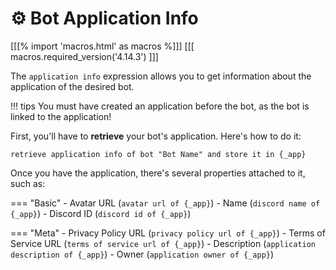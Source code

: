 # ⚙️ Bot Application Info

[[[% import 'macros.html' as macros %]]]
[[[ macros.required_version('4.14.3') ]]]

The `application info` expression allows you to get information about the application of the desired bot. 

!!! tips 
    You must have created an application before the bot, as the bot is linked to the application!

First, you'll have to **retrieve** your bot's application. Here's how to do it:

```applescript
retrieve application info of bot "Bot Name" and store it in {_app}
```

Once you have the application, there's several properties attached to it, such as:

=== "Basic"
    - Avatar URL (`avatar url of {_app}`)
    - Name (`discord name of {_app}`)
    - Discord ID (`discord id of {_app}`)

=== "Meta"
    - Privacy Policy URL (`privacy policy url of {_app}`)
    - Terms of Service URL (`terms of service url of {_app}`)
    - Description (`application description of {_app}`)
    - Owner (`application owner of {_app}`)